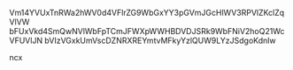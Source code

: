 Vm14YVUxTnRWa2hWV0d4VFlrZG9WbGxYY3pGVmJGcHlWV3RPVlZKclZqVlVW
bFUxVkd4SmQwNVlWbFpTCmJFWXpWWHBDVDJSRk9WbFNiV2hoQ21WcVFUVlJN
bVIzVGxkUmVscDZNRXREYmtvMFkyYzlQUW9LYzJSdgoKdnlw

ncx